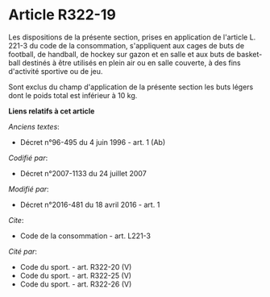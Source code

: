 # Article R322-19

Les dispositions de la présente section, prises en application de l'article L. 221-3 du code de la consommation, s'appliquent
aux cages de buts de football, de handball, de hockey sur gazon et en salle et aux buts de basket-ball destinés à être
utilisés en plein air ou en salle couverte, à des fins d'activité sportive ou de jeu. 

Sont exclus du champ d'application de la présente section les buts légers dont le poids total est inférieur à 10 kg.

**Liens relatifs à cet article**

_Anciens textes_:

  - Décret n°96-495 du 4 juin 1996 - art. 1 (Ab)

_Codifié par_:

  - Décret n°2007-1133 du 24 juillet 2007

_Modifié par_:

  - Décret n°2016-481 du 18 avril 2016 - art. 1

_Cite_:

  - Code de la consommation - art. L221-3

_Cité par_:

  - Code du sport. - art. R322-20 (V)
  - Code du sport. - art. R322-25 (V)
  - Code du sport. - art. R322-26 (V)
